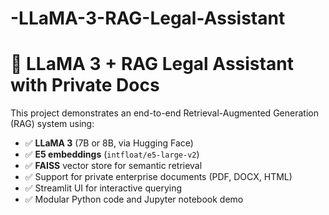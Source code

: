 # -LLaMA-3-RAG-Legal-Assistant
# 🧠 LLaMA 3 + RAG Legal Assistant with Private Docs

This project demonstrates an end-to-end Retrieval-Augmented Generation (RAG) system using:
- ✅ **LLaMA 3** (7B or 8B, via Hugging Face)
- ✅ **E5 embeddings** (`intfloat/e5-large-v2`)
- ✅ **FAISS** vector store for semantic retrieval
- ✅ Support for private enterprise documents (PDF, DOCX, HTML)
- ✅ Streamlit UI for interactive querying
- ✅ Modular Python code and Jupyter notebook demo

